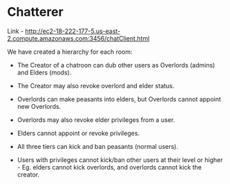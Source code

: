# Chatterer

Link - http://ec2-18-222-177-5.us-east-2.compute.amazonaws.com:3456/chatClient.html

We have created a hierarchy for each room:

  -  The Creator of a chatroon can dub other users as Overlords (admins) and Elders (mods). 
  -  The Creator may also revoke overlord and elder status.

  -  Overlords can make peasants into elders, but Overlords cannot appoint new Overlords.
  -  Overlords may also revoke elder privileges from a user.

  -  Elders cannot appoint or revoke privileges.

  -  All three tiers can kick and ban peasants (normal users). 
  -  Users with privileges cannot kick/ban other users at their level or higher - Eg. elders cannot kick overlords, and overlords cannot kick the creator.
